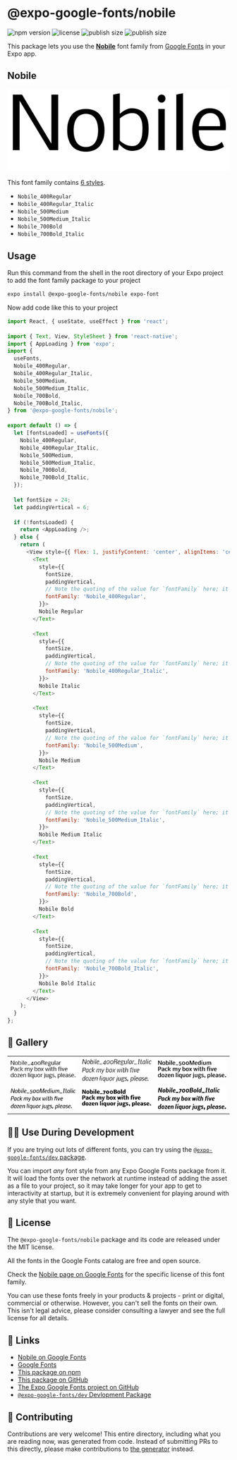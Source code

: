 # @expo-google-fonts/nobile

![npm version](https://flat.badgen.net/npm/v/@expo-google-fonts/nobile)
![license](https://flat.badgen.net/github/license/expo/google-fonts)
![publish size](https://flat.badgen.net/packagephobia/install/@expo-google-fonts/nobile)
![publish size](https://flat.badgen.net/packagephobia/publish/@expo-google-fonts/nobile)

This package lets you use the [**Nobile**](https://fonts.google.com/specimen/Nobile) font family from [Google Fonts](https://fonts.google.com/) in your Expo app.

## Nobile

![Nobile](./font-family.png)

This font family contains [6 styles](#-gallery).

- `Nobile_400Regular`
- `Nobile_400Regular_Italic`
- `Nobile_500Medium`
- `Nobile_500Medium_Italic`
- `Nobile_700Bold`
- `Nobile_700Bold_Italic`

## Usage

Run this command from the shell in the root directory of your Expo project to add the font family package to your project
```sh
expo install @expo-google-fonts/nobile expo-font
```

Now add code like this to your project
```js
import React, { useState, useEffect } from 'react';

import { Text, View, StyleSheet } from 'react-native';
import { AppLoading } from 'expo';
import {
  useFonts,
  Nobile_400Regular,
  Nobile_400Regular_Italic,
  Nobile_500Medium,
  Nobile_500Medium_Italic,
  Nobile_700Bold,
  Nobile_700Bold_Italic,
} from '@expo-google-fonts/nobile';

export default () => {
  let [fontsLoaded] = useFonts({
    Nobile_400Regular,
    Nobile_400Regular_Italic,
    Nobile_500Medium,
    Nobile_500Medium_Italic,
    Nobile_700Bold,
    Nobile_700Bold_Italic,
  });

  let fontSize = 24;
  let paddingVertical = 6;

  if (!fontsLoaded) {
    return <AppLoading />;
  } else {
    return (
      <View style={{ flex: 1, justifyContent: 'center', alignItems: 'center' }}>
        <Text
          style={{
            fontSize,
            paddingVertical,
            // Note the quoting of the value for `fontFamily` here; it expects a string!
            fontFamily: 'Nobile_400Regular',
          }}>
          Nobile Regular
        </Text>

        <Text
          style={{
            fontSize,
            paddingVertical,
            // Note the quoting of the value for `fontFamily` here; it expects a string!
            fontFamily: 'Nobile_400Regular_Italic',
          }}>
          Nobile Italic
        </Text>

        <Text
          style={{
            fontSize,
            paddingVertical,
            // Note the quoting of the value for `fontFamily` here; it expects a string!
            fontFamily: 'Nobile_500Medium',
          }}>
          Nobile Medium
        </Text>

        <Text
          style={{
            fontSize,
            paddingVertical,
            // Note the quoting of the value for `fontFamily` here; it expects a string!
            fontFamily: 'Nobile_500Medium_Italic',
          }}>
          Nobile Medium Italic
        </Text>

        <Text
          style={{
            fontSize,
            paddingVertical,
            // Note the quoting of the value for `fontFamily` here; it expects a string!
            fontFamily: 'Nobile_700Bold',
          }}>
          Nobile Bold
        </Text>

        <Text
          style={{
            fontSize,
            paddingVertical,
            // Note the quoting of the value for `fontFamily` here; it expects a string!
            fontFamily: 'Nobile_700Bold_Italic',
          }}>
          Nobile Bold Italic
        </Text>
      </View>
    );
  }
};

```

## 🔡 Gallery


||||
|-|-|-|
|![Nobile_400Regular](./Nobile_400Regular.ttf.png)|![Nobile_400Regular_Italic](./Nobile_400Regular_Italic.ttf.png)|![Nobile_500Medium](./Nobile_500Medium.ttf.png)||
|![Nobile_500Medium_Italic](./Nobile_500Medium_Italic.ttf.png)|![Nobile_700Bold](./Nobile_700Bold.ttf.png)|![Nobile_700Bold_Italic](./Nobile_700Bold_Italic.ttf.png)||


## 👩‍💻 Use During Development

If you are trying out lots of different fonts, you can try using the [`@expo-google-fonts/dev` package](https://github.com/expo/google-fonts/tree/master/font-packages/dev#readme).

You can import *any* font style from any Expo Google Fonts package from it. It will load the fonts
over the network at runtime instead of adding the asset as a file to your project, so it may take longer
for your app to get to interactivity at startup, but it is extremely convenient
for playing around with any style that you want.

## 📖 License

The `@expo-google-fonts/nobile` package and its code are released under the MIT license.

All the fonts in the Google Fonts catalog are free and open source.

Check the [Nobile page on Google Fonts](https://fonts.google.com/specimen/Nobile) for the specific license of this font family.

You can use these fonts freely in your products & projects - print or digital, commercial or otherwise. However, you can't sell the fonts on their own. This isn't legal advice, please consider consulting a lawyer and see the full license for all details.

## 🔗 Links

- [Nobile on Google Fonts](https://fonts.google.com/specimen/Nobile)
- [Google Fonts](https://fonts.google.com/)
- [This package on npm](https://www.npmjs.com/package/@expo-google-fonts/nobile)
- [This package on GitHub](https://github.com/expo/google-fonts/tree/master/font-packages/nobile)
- [The Expo Google Fonts project on GitHub](https://github.com/expo/google-fonts)
- [`@expo-google-fonts/dev` Devlopment Package](https://github.com/expo/google-fonts/tree/master/font-packages/dev)

## 🤝 Contributing

Contributions are very welcome! This entire directory, including what you are reading now, was generated from code. Instead of submitting PRs to this directly, please make contributions to [the generator](https://github.com/expo/google-fonts/tree/master/packages/generator) instead.

